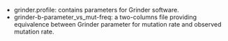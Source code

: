 
* grinder.profile: contains parameters for Grinder software.
* grinder-b-parameter_vs_mut-freq: a two-columns file providing equivalence between Grinder parameter for mutation rate and observed mutation rate.

